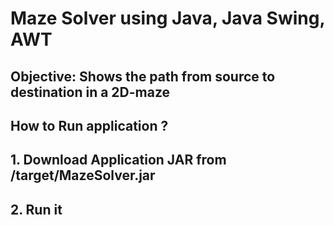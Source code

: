 # Maze Solver using Java, Java Swing, AWT

## Objective: Shows the path from source to destination in a 2D-maze

## How to Run application ?

## 1. Download Application JAR from /target/MazeSolver.jar

## 2. Run it
